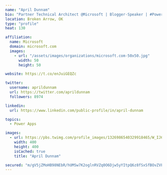 ```yaml
---
name: "April Dunnam"
bio: "Partner Technical Architect @Microsoft | Blogger-Speaker | #PowerApps, #PowerAutomate, #Office365, #SharePoint | #WIT | #Karaoke Queen"
location: Broken Arrow, OK
type: "profile"
heat: 130

affiliation:
  name: Microsoft
  domain: microsoft.com
  images:
    - url: "/assets/images/organizations/microsoft.com-50x50.jpg"
      width: 50
      height: 50

website: https://t.co/enJuiGEQZc

twitter:
  username: aprildunnam
  url: https://twitter.com/aprildunnam
  followers: 8974

linkedin:
  url: https://www.linkedin.com/public-profile/in/april-dunnam

topics:
  - Power Apps

images:
  - url: https://pbs.twimg.com/profile_images/1326986540329918465/W_IJ6Ih2_400x400.jpg
    width: 400
    height: 400
    isCached: true
    title: "April Dunnam"

secured: "m/gV5jZMoHB98NEbR/hUMSw7K2oglnRVZq0O6Djw5yYItpQ6z8fSxSfBOvZVFjCpIppgKjJEOMxuTbQTo8La78n0/Tkwh9u1pSNQEFQoEiZQgfEY/bmXN0sc/nydJUax/fJJs88a0DScshxZDnX0YKk+cyhJs9inyu+mJERMUCaR1kSVUfqNH3Km/cFxR4BkjIffx5/8iT3Km+1OweCK9cjnUid2hsygLKUuHA4Nxq/a26fC6RKHP+2d6hKKUox0vQup4NuCccfKkaHnT/fLmOJCZaCMFXPL6aI6CDrywEmHi+vbY7WVcwJgLhw3xO2IjOgKWLknS1N3pwi1Qd45w6u8Avy6H5QX3GH/DwPqteS3dYNXQ7YP5pWrlx//OkZ7xJM8MXZbCLu33RMFr1n+IPb6EZlCHlyjRRn62mPKBiI=;zL77pGNcoplHEoiFVfZo7A=="
---
```


